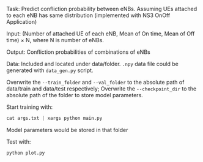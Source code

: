 Task: Predict confliction probability between eNBs. Assuming UEs attached to each eNB has same distribution (implemented with NS3 OnOff Application)

Input: (Number of attached UE of each eNB, Mean of On time, Mean of Off time) $\times$ N, where N is number of eNBs.

Output: Confliction probabilities of combinations of eNBs

Data: Included and located under data/folder. `.npy` data file could be generated with `data_gen.py` script.

Overwrite the `--train_folder` and `--val_folder` to the absolute path of data/train and data/test respectively; Overwrite the `--checkpoint_dir` to the absolute path of the folder to store model parameters.

Start training with:

```python
cat args.txt | xargs python main.py
```

Model parameters would be stored in that folder

Test with:
```python
python plot.py
```